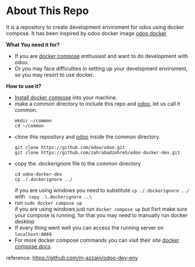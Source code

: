 # About This Repo
It is a repository to create development enviroment for odoo using docker compose. It has been inspired by odoo docker image [odoo docker](https://github.com/odoo/docker)


**What You need it for?**

- If you are [docker compose](https://docs.docker.com/compose/) enthusiast and want to do development with odoo.
- Or you may face difficulties in setting up your development enviroment, so you may resort to use docker.


**How to use it?**


- [Install docker compose](https://docs.docker.com/compose/install/) into your machine.
- make a common directory to include this repo and [odoo](https://github.com/odoo/odoo.git), let us call it common.
    ``` 
    mkdir ~/common 
    cd ~/common
    ```
- clone this repository and [odoo](https://github.com/odoo/odoo.git) inside the common directory.
    ```
    git clone https://github.com/odoo/odoo.git
    git clone https://github.com/zahrabadzohreh/odoo-docker-dev.git
    ```
- copy the .dockerignore file to the common directory
    ```
    cd odoo-docker-dev
    cp ./.dockerignore ../
    ```
     if you are using windows you need to substitute  `cp ./.dockerignore ../` with ` copy .\.dockerignore ..\`
- run `sudo docker compose up` 
    <br/>
    if you are using windows just run `docker compose up` but fisrt make sure your compose is running, for that you may need to manually run docker desktop
- If every thing went well you can access the running server on `localhost:8069`
- For more docker compose commands you can visit their site [docker compose docs](https://docs.docker.com/compose/).

reference: https://github.com/m-azzain/odoo-dev-env
